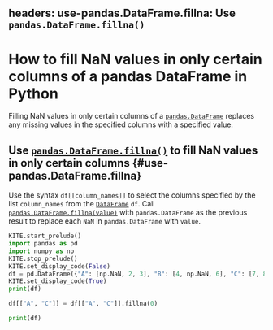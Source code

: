 headers:
    use-pandas.DataFrame.fillna: Use `pandas.DataFrame.fillna()`
---
# How to fill NaN values in only certain columns of a pandas DataFrame in Python
Filling NaN values in only certain columns of a [`pandas.DataFrame`](kite-sym:pandas.DataFrame) replaces any missing values in the specified columns with a specified value.

## Use [`pandas.DataFrame.fillna()`](kite-sym:pandas.DataFrame.fillna) to fill NaN values in only certain columns {#use-pandas.DataFrame.fillna}
Use the syntax `df[[column_names]]` to select the columns specified by the list `column_names` from the [`DataFrame`](kite-sym:pandas.DataFrame) `df`. Call [`pandas.DataFrame.fillna(value)`](kite-sym:pandas.DataFrame.fillna) with `pandas.DataFrame` as the previous result to replace each `NaN` in `pandas.DataFrame` with `value`.
```python
KITE.start_prelude()
import pandas as pd
import numpy as np
KITE.stop_prelude()
KITE.set_display_code(False)
df = pd.DataFrame({"A": [np.NaN, 2, 3], "B": [4, np.NaN, 6], "C": [7, 8, np.NaN]})
KITE.set_display_code(True)
print(df)

df[["A", "C"]] = df[["A", "C"]].fillna(0)

print(df)
```
